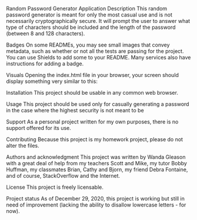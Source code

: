 Random Password Generator Application
Description
This random password generator is meant for only the most casual use and is not necessarily cryptographically secure. It will prompt the user to answer what type of characters should be included and the length of the password (between 8 and 128 characters).

Badges
On some READMEs, you may see small images that convey metadata, such as whether or not all the tests are passing for the project. You can use Shields to add some to your README. Many services also have instructions for adding a badge.

Visuals
Opening the index.html file in your browser, your screen should display something very similar to this:



Installation
This project should be usable in any common web browser.

Usage
This project should be used only for casually generating a password in the case where the highest security is not meant to be 


Support
As a personal project written for my own purposes, there is no support offered for its use.


Contributing
Because this project is my homework project, please do not alter the files.

Authors and acknowledgment
This project was written by Wanda Gleason with a great deal of help from my teachers Scott and Mike, my tutor Bobby Huffman, my classmates Brian, Cathy and Bjorn, my friend Debra Fontaine, and of course, StackOverflow and the Internet.

License
This project is freely licensable.

Project status
As of December 29, 2020, this project is working but still in need of improvement (lacking the ability to disallow lowercase letters - for now).



